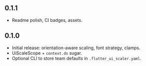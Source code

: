 ## 0.1.1

- Readme polish, CI badges, assets.

## 0.1.0

- Initial release: orientation-aware scaling, font strategy, clamps.
- UiScaleScope + `context.ds` sugar.
- Optional CLI to store team defaults in `.flutter_ui_scaler.yaml`.
